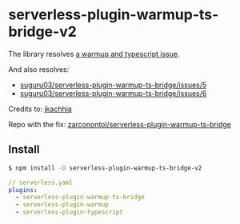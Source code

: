 # serverless-plugin-warmup-ts-bridge-v2

The library resolves [a warmup and typescript issue](https://github.com/prisma/serverless-plugin-typescript/issues/125).


And also resolves: 

- [suguru03/serverless-plugin-warmup-ts-bridge/issues/5](https://github.com/suguru03/serverless-plugin-warmup-ts-bridge/issues/5)
- [suguru03/serverless-plugin-warmup-ts-bridge/issues/6](https://github.com/suguru03/serverless-plugin-warmup-ts-bridge/issues/6)


Credits to: [jkachhia](https://github.com/jkachhia)

Repo with the fix: [zarconontol/serverless-plugin-warmup-ts-bridge](https://github.com/zarconontol/serverless-plugin-warmup-ts-bridge)


## Install

```sh
$ npm install -D serverless-plugin-warmup-ts-bridge-v2
```


```yaml
// serverless.yaml
plugins:
  - serverless-plugin-warmup-ts-bridge
  - serverless-plugin-warmup
  - serverless-plugin-typescript
```
